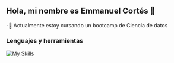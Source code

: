 ## Hola, mi nombre es Emmanuel Cortés 👋

-🌱 Actualmente estoy cursando un bootcamp de Ciencia de datos

### Lenguajes y herramientas
[![My Skills](https://skillicons.dev/icons?i=py,mysql,bash,linux,git)](https://skillicons.dev)


<!--
**emmcors/emmcors** is a ✨ _special_ ✨ repository because its `README.md` (this file) appears on your GitHub profile.

Here are some ideas to get you started:

- 🔭 I’m currently working on ...
- 🌱 I’m currently learning Data Science
- 👯 I’m looking to collaborate on ...
- 🤔 I’m looking for help with ...
- 💬 Ask me about ...
- 📫 How to reach me: ...
- 😄 Pronouns: ...
- ⚡ Fun fact: ...
-->
